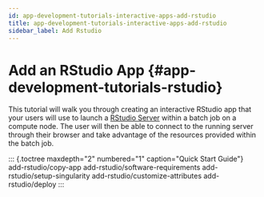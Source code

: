 ```yaml
---
id: app-development-tutorials-interactive-apps-add-rstudio
title: app-development-tutorials-interactive-apps-add-rstudio
sidebar_label: Add Rstudio
---
```

Add an RStudio App {#app-development-tutorials-rstudio}
==================

This tutorial will walk you through creating an interactive RStudio app
that your users will use to launch a [RStudio
Server](https://www.rstudio.com/) within a batch job on a compute node.
The user will then be able to connect to the running server through
their browser and take advantage of the resources provided within the
batch job.

::: {.toctree maxdepth="2" numbered="1" caption="Quick Start Guide"}
add-rstudio/copy-app add-rstudio/software-requirements
add-rstudio/setup-singularity add-rstudio/customize-attributes
add-rstudio/deploy
:::
